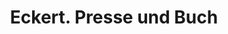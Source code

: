 ---
title: "Eckert. Presse und Buch"
url: /bitterfeld-wolfen/eckert-presse-und-buch/
shop: Zeitungen
---